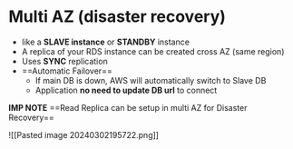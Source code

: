 
# Multi AZ (disaster recovery)

- like a **SLAVE instance** or **STANDBY** instance
- A replica of your RDS instance can be created cross AZ (same region)
- Uses **SYNC** replication
- ==Automatic Failover==
	- If main DB is down, AWS will automatically switch to Slave DB
	- Application **no need to update DB url** to connect

**IMP NOTE**
==Read Replica can be setup in multi AZ for Disaster Recovery==

![[Pasted image 20240302195722.png]]



